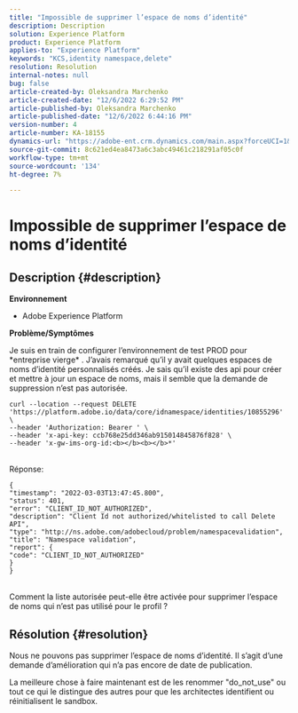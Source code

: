 ```yaml
---
title: "Impossible de supprimer l’espace de noms d’identité"
description: Description
solution: Experience Platform
product: Experience Platform
applies-to: "Experience Platform"
keywords: "KCS,identity namespace,delete"
resolution: Resolution
internal-notes: null
bug: false
article-created-by: Oleksandra Marchenko
article-created-date: "12/6/2022 6:29:52 PM"
article-published-by: Oleksandra Marchenko
article-published-date: "12/6/2022 6:44:16 PM"
version-number: 4
article-number: KA-18155
dynamics-url: "https://adobe-ent.crm.dynamics.com/main.aspx?forceUCI=1&pagetype=entityrecord&etn=knowledgearticle&id=1b2da7f4-9375-ed11-81ab-6045bd0061cb"
source-git-commit: 8c621ed4ea8473a6c3abc49461c218291af05c0f
workflow-type: tm+mt
source-wordcount: '134'
ht-degree: 7%

---
```


# Impossible de supprimer l’espace de noms d’identité

## Description {#description}


<b>Environnement</b>

- Adobe Experience Platform

<b>Problème/Symptômes</b>

Je suis en train de configurer l’environnement de test PROD pour \*entreprise vierge\* . J’avais remarqué qu’il y avait quelques espaces de noms d’identité personnalisés créés. Je sais qu’il existe des api pour créer et mettre à jour un espace de noms, mais il semble que la demande de suppression n’est pas autorisée.


```
curl --location --request DELETE 'https://platform.adobe.io/data/core/idnamespace/identities/10855296' \
--header 'Authorization: Bearer ' \
--header 'x-api-key: ccb768e25dd346ab915014845876f828' \
--header 'x-gw-ims-org-id:<b></b><b></b>*'
```


<br>Réponse:


```
{
"timestamp": "2022-03-03T13:47:45.800",
"status": 401,
"error": "CLIENT_ID_NOT_AUTHORIZED",
"description": "Client Id not authorized/whitelisted to call Delete API",
"type": "http://ns.adobe.com/adobecloud/problem/namespacevalidation",
"title": "Namespace validation",
"report": {
"code": "CLIENT_ID_NOT_AUTHORIZED"
}
}
```


<br>Comment la liste autorisée peut-elle être activée pour supprimer l’espace de noms qui n’est pas utilisé pour le profil ?



## Résolution {#resolution}


Nous ne pouvons pas supprimer l’espace de noms d’identité. Il s’agit d’une demande d’amélioration qui n’a pas encore de date de publication.

La meilleure chose à faire maintenant est de les renommer &quot;do_not_use&quot; ou tout ce qui le distingue des autres pour que les architectes identifient ou réinitialisent le sandbox.
